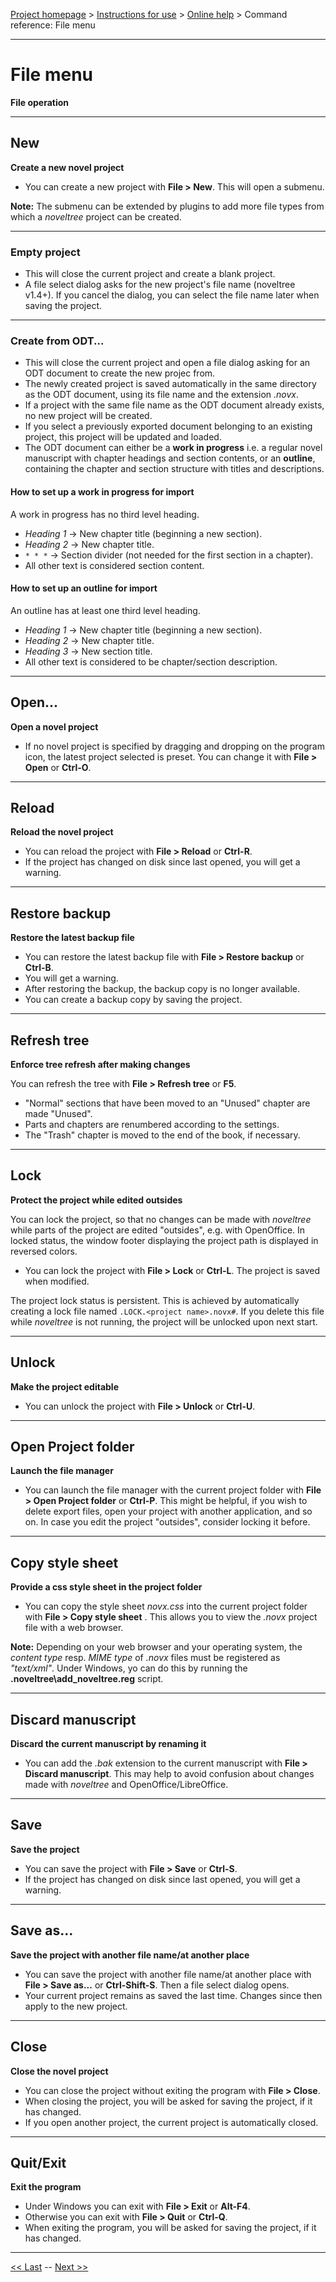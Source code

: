 [Project homepage](../index) > [Instructions for use](../usage) > [Online help](help) > Command reference: File menu

--- 

# File menu 

**File operation**

--- 

## New 

**Create a new novel project**

- You can create a new project with **File > New**. This will open a submenu. 

**Note:** The submenu can be extended by plugins to add more file types from which a *noveltree* project can be created. 

---

### Empty project

- This will close the current project and create a blank project. 
- A file select dialog asks for the new project's file name (noveltree v1.4+). If you cancel the dialog, you can select the file name later when saving the project.

---

### Create from ODT...

- This will close the current project and open a file dialog asking for an ODT document to create the new projec from.
- The newly created project is saved automatically in the same directory as the ODT document, using its file name and the extension *.novx*.
- If a project with the same file name as the ODT document already exists, no new project will be created.
- If you select a previously exported document belonging to an existing project, this project will be updated and loaded.
- The ODT document can either be a **work in progress** i.e. a regular novel manuscript with chapter headings and section contents, 
  or an **outline**, containing the chapter and section structure with titles and descriptions.

#### How to set up a work in progress for import

A work in progress has no third level heading.

-   *Heading 1* → New chapter title (beginning a new section).
-   *Heading 2* → New chapter title.
-   `* * *` → Section divider (not needed for the first section in a chapter).
-   All other text is considered section content.

#### How to set up an outline for import

An outline has at least one third level heading.

-   *Heading 1* → New chapter title (beginning a new section).
-   *Heading 2* → New chapter title.
-   *Heading 3* → New section title.
-   All other text is considered to be chapter/section description.

--- 

## Open... 

**Open a novel project**

- If no novel project is specified by dragging and dropping on the program icon,
  the latest project selected is preset. You can change it with **File > Open** or **Ctrl-O**.

--- 

## Reload

**Reload the novel project**

- You can reload the project with **File > Reload** or **Ctrl-R**.
- If the project has changed on disk since last opened, you will get a warning.

--- 

## Restore backup

**Restore the latest backup file**

- You can restore the latest backup file with **File > Restore backup** or **Ctrl-B**.
- You will get a warning.
- After restoring the backup, the backup copy is no longer available.
- You can create a backup copy by saving the project.

--- 

## Refresh tree

**Enforce tree refresh after making changes**

You can refresh the tree with **File > Refresh tree** or **F5**.

- "Normal" sections that have been moved to an "Unused" chapter are made "Unused".
- Parts and chapters are renumbered according to the settings. 
- The "Trash" chapter is moved to the end of the book, if necessary.

--- 

## Lock 

**Protect the project while edited outsides**

You can lock the project, so that no changes can be made with *noveltree* while parts of the project are
edited "outsides", e.g. with OpenOffice. In locked status, the window footer displaying the project path
is displayed in reversed colors. 
 
- You can lock the project with **File > Lock** or **Ctrl-L**. The project is saved when modified.

The project lock status is persistent. This is achieved by automatically creating a lock file 
named `.LOCK.<project name>.novx#`. If you delete this file while *noveltree* is not running, the project 
will be unlocked upon next start.  

--- 

## Unlock

**Make the project editable**

- You can unlock the project with **File > Unlock** or **Ctrl-U**. 

--- 

## Open Project folder

**Launch the file manager**

- You can launch the file manager with the current project folder with **File > Open Project folder** or **Ctrl-P**. 
This might be helpful, if you wish to delete export files, open your project with another application, and so on. 
In case you edit the project "outsides", consider locking it before.

---

## Copy style sheet

**Provide a css style sheet in the project folder**

- You can copy the style sheet *novx.css* into the current project folder with **File > Copy style sheet** . 
This allows you to view the *.novx* project file with a web browser. 

**Note:** Depending on your web browser and your operating system, 
the *content type* resp. *MIME type* of *.novx* files must be
registered as *"text/xml"*. Under Windows, yo can do this by
running the **<home>\.noveltree\add_noveltree.reg** script.

---

## Discard manuscript

**Discard the current manuscript by renaming it**

- You can add the *.bak* extension to the current manuscript with **File > Discard manuscript**. 
This may help to avoid confusion about changes made with *noveltree* and OpenOffice/LibreOffice. 

--- 

## Save

**Save the project**

- You can save the project with **File > Save** or **Ctrl-S**.
- If the project has changed on disk since last opened, you will get a warning.

--- 

## Save as...

**Save the project with another file name/at another place**

- You can save the project with another file name/at another place with **File > Save as...** or **Ctrl-Shift-S**. Then a file select dialog opens.
- Your current project remains as saved the last time. Changes since then apply to the new project.

--- 

## Close

**Close the novel project**

- You can close the project without exiting the program with **File > Close**.
- When closing the project, you will be asked for saving the project, if it has changed.
- If you open another project, the current project is automatically closed.

--- 

## Quit/Exit

**Exit the program**

- Under Windows you can exit with **File > Exit** or **Alt-F4**.
- Otherwise you can exit with **File > Quit** or **Ctrl-Q**.
- When exiting the program, you will be asked for saving the project, if it has changed.

--- 

[<< Last](tree_context_menu) -- [Next >>](view_menu)